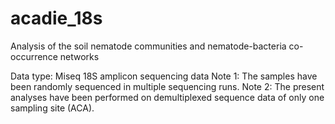 # acadie_18s
Analysis of the soil nematode communities and nematode-bacteria co-occurrence networks

Data type: Miseq 18S amplicon sequencing data
Note 1: The samples have been randomly sequenced in multiple sequencing runs.
Note 2: The present analyses have been performed on demultiplexed sequence data of only one sampling site (ACA).
